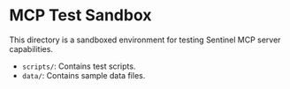 # MCP Test Sandbox

This directory is a sandboxed environment for testing Sentinel MCP server capabilities.

- `scripts/`: Contains test scripts.
- `data/`: Contains sample data files.
